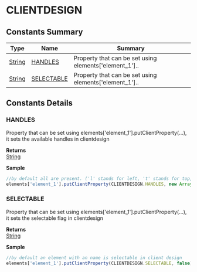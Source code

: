 # CLIENTDESIGN

## Constants Summary

| Type                          | Name                                     | Summary                                                  |
| ----------------------------- | ---------------------------------------- | -------------------------------------------------------- |
| [String](../js-lib/string.md) | [HANDLES](clientdesign.md#HANDLES)       | Property that can be set using elements\['element\_1'].. |
| [String](../js-lib/string.md) | [SELECTABLE](clientdesign.md#SELECTABLE) | Property that can be set using elements\['element\_1'].. |

## Constants Details

### HANDLES

Property that can be set using elements\['element\_1'].putClientProperty(...), it sets the available handles in clientdesign

**Returns**\
[String](../js-lib/string.md)

**Sample**

```javascript
//by default all are present. ('l' stands for left, 't' stands for top, etc.)
elements['element_1'].putClientProperty(CLIENTDESIGN.HANDLES, new Array('r', 'l')); // other options are 't', 'b', 'r', 'l', 'bl', 'br', 'tl', 'tr'
```

### SELECTABLE

Property that can be set using elements\['element\_1'].putClientProperty(...), it sets the selectable flag in clientdesign

**Returns**\
[String](../js-lib/string.md)

**Sample**

```javascript
//by default an element with an name is selectable in client design
elements['element_1'].putClientProperty(CLIENTDESIGN.SELECTABLE, false);
```
